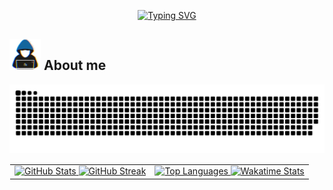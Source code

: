 <p align="center">
  <a href="https://github.com/madzarm">
    <img src="https://readme-typing-svg.herokuapp.com?font=Press+Start+2P&duration=4000&center=true&pause=1000&color=40c463&random=false&width=500&lines=Maksim+Mad%C5%BEar;Software+Developer;Computer+Science+Student;Tech+Enthusiast" alt="Typing SVG" />
  </a>
</p>

## <picture><img src="https://github.com/madzarm/madzarm/blob/main/resources/about_me.gif" width="50px"></picture> **About me**

<div align="center">
  <img src="https://github.com/1999AZZAR/1999AZZAR/blob/main/resources/img/grid-snake.svg" alt="snake" />
</div>

<table width="100%" style="border-collapse: collapse; border: 1px solid transparent;">
  <tr>
    <td valign="top">
      <a href="https://github.com/madzarm">
        <img src="https://github-readme-stats-5nmg.vercel.app/api?username=madzarm&include_all_commits=true&show_icons=true&hide=stars&rank_icon=github&card_width=495&bg_color=45,9be9a8,30a14e&title_color=fff&text_color=fff&icon_color=fff" alt="GitHub Stats" />
      </a>
      <a href="https://github.com/madzarm">
        <img src="https://streak-stats.demolab.com?user=madzarm&currStreakNum=EC7B00&currStreakLabel=EB5454&sideLabels=FFFFFF&sideNums=FFFFFF&dates=FFFFFF&hide_total_contributions=true&background=45%2CAAFFB891%2C30A14E" alt="GitHub Streak" />
      </a>
    </td>
    <td valign="top">
      <a href="https://github.com/madzarm">
        <img src="https://github-readme-stats-5nmg.vercel.app/api/top-langs/?username=madzarm&card_width=495&bg_color=45,9be9a8,30a14e&title_color=fff&text_color=fff" alt="Top Languages" />
      </a>
      <a href="https://github.com/madzarm">
        <img src="https://github-readme-stats-5nmg.vercel.app/api/wakatime?username=madzarmaksim&custom_title=This%20Year's%20stats%20(2024)&bg_color=45,9be9a8,30a14e&title_color=fff&text_color=fff" alt="Wakatime Stats" />
      </a>
</td>
  </tr>
</table>
